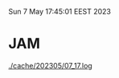 Sun  7 May 17:45:01 EEST 2023
# JAM
<a href='./cache/202305/07_17.log'>./cache/202305/07_17.log</a>
